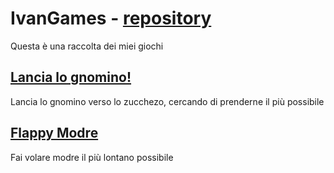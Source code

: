 # IvanGames - [repository](https://github.com/Imperatore1003/IvanGames/)
Questa è una raccolta dei miei giochi

## [Lancia lo gnomino!](https://games.ivanbeltrame.com/lanciagnomino/)
Lancia lo gnomino verso lo zucchezo, cercando di prenderne il più possibile

## [Flappy Modre](https://games.ivanbeltrame.com/flappymodre/)
Fai volare modre il più lontano possibile
